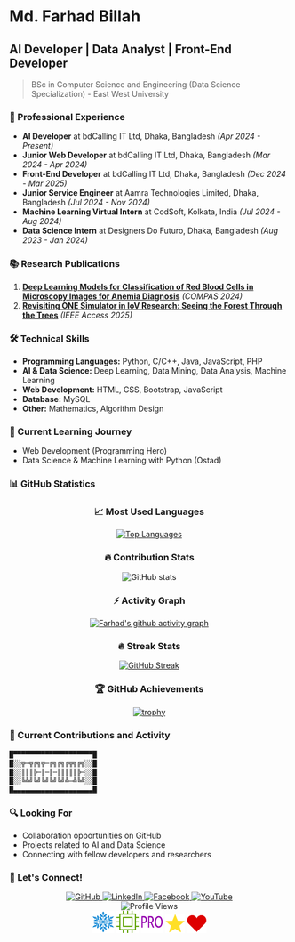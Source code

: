 # Md. Farhad Billah
## AI Developer | Data Analyst | Front-End Developer

> BSc in Computer Science and Engineering (Data Science Specialization) - East West University

### 💼 Professional Experience
- **AI Developer** at bdCalling IT Ltd, Dhaka, Bangladesh *(Apr 2024 - Present)*
- **Junior Web Developer** at bdCalling IT Ltd, Dhaka, Bangladesh *(Mar 2024 - Apr 2024)*
- **Front-End Developer** at bdCalling IT Ltd, Dhaka, Bangladesh *(Dec 2024 - Mar 2025)*
- **Junior Service Engineer** at Aamra Technologies Limited, Dhaka, Bangladesh *(Jul 2024 - Nov 2024)*
- **Machine Learning Virtual Intern** at CodSoft, Kolkata, India *(Jul 2024 - Aug 2024)*
- **Data Science Intern** at Designers Do Futuro, Dhaka, Bangladesh *(Aug 2023 - Jan 2024)*

### 📚 Research Publications
1. [**Deep Learning Models for Classification of Red Blood Cells in Microscopy Images for Anemia Diagnosis**](https://ieeexplore.ieee.org/document/10797203) *(COMPAS 2024)*
2. [**Revisiting ONE Simulator in IoV Research: Seeing the Forest Through the Trees**](https://ieeexplore.ieee.org/document/10929018) *(IEEE Access 2025)*

### 🛠️ Technical Skills
- **Programming Languages:** Python, C/C++, Java, JavaScript, PHP
- **AI & Data Science:** Deep Learning, Data Mining, Data Analysis, Machine Learning
- **Web Development:** HTML, CSS, Bootstrap, JavaScript
- **Database:** MySQL
- **Other:** Mathematics, Algorithm Design

### 🌱 Current Learning Journey
- Web Development (Programming Hero)
- Data Science & Machine Learning with Python (Ostad)

### 📊 GitHub Statistics

<div align="center">
  <h3>📈 Most Used Languages</h3>
  
  [![Top Languages](https://github-readme-stats.vercel.app/api/top-langs/?username=Farhad0111&layout=compact&theme=radical&langs_count=10&card_width=699)](https://github.com/anuraghazra/github-readme-stats)
  
  <h3>🔥 Contribution Stats</h3>
  
  ![GitHub stats](https://github-readme-stats.vercel.app/api?username=Farhad0111&show_icons=true&count_private=true&theme=radical&include_all_commits=true&hide_border=true&bg_color=0D1117&title_color=F0DB4F&icon_color=4B8BBE)
  
  <h3>⚡ Activity Graph</h3>
  
  [![Farhad's github activity graph](https://github-readme-activity-graph.vercel.app/graph?username=Farhad0111&theme=tokyo-night)](https://github.com/ashutosh00710/github-readme-activity-graph)
  
  <h3>🔥 Streak Stats</h3>
  
  [![GitHub Streak](https://streak-stats.demolab.com?user=Farhad0111&theme=radical&border_radius=4.5&mode=weekly&card_width=699)](https://git.io/streak-stats)
  
  <h3>🏆 GitHub Achievements</h3>
  
  [![trophy](https://github-profile-trophy.vercel.app/?username=Farhad0111&theme=radical&column=7&margin-w=15&margin-h=15&no-bg=true&no-frame=true)](https://github.com/ryo-ma/github-profile-trophy)
</div>

### 🔄 Current Contributions and Activity
```
█▀▀▀▀▀▀▀▀▀▀▀▀▀▀▀▀▀▀▀▀█
█░░╦─╦╔╗╦─╔╗╔╗╔╦╗╔╗░░█
█░░║║║╠─║─║─║║║║║╠─░░█
█░░╚╩╝╚╝╚╝╚╝╚╝╩─╩╚╝░░█
█▄▄▄▄▄▄▄▄▄▄▄▄▄▄▄▄▄▄▄▄█
```

### 🔍 Looking For
- Collaboration opportunities on GitHub
- Projects related to AI and Data Science
- Connecting with fellow developers and researchers

### 🤝 Let's Connect!
<div align="center">
  <a href="https://github.com/Farhad0111">
    <img src="https://img.shields.io/badge/GitHub-100000?style=for-the-badge&logo=github&logoColor=white" alt="GitHub"/>
  </a>
  <a href="https://www.linkedin.com/in/md-farhad-19234a250/">
    <img src="https://img.shields.io/badge/LinkedIn-0077B5?style=for-the-badge&logo=linkedin&logoColor=white" alt="LinkedIn"/>
  </a>
  <a href="https://www.facebook.com/farhad.billah">
    <img src="https://img.shields.io/badge/Facebook-1877F2?style=for-the-badge&logo=facebook&logoColor=white" alt="Facebook"/>
  </a>
  <a href="https://www.youtube.com/channel/UCDWMP5_3kmwx6KC5T_NjWeg">
    <img src="https://img.shields.io/badge/YouTube-FF0000?style=for-the-badge&logo=youtube&logoColor=white" alt="YouTube"/>
  </a>
</div>

<div align="center">
  <img src="https://komarev.com/ghpvc/?username=Farhad0111&label=Profile%20views&color=0e75b6&style=flat" alt="Profile Views" />
</div>

<!-- GitHub Achievement Badges -->
<div align="center">
  <a href='https://archiveprogram.github.com/'><img src='https://raw.githubusercontent.com/acervenky/animated-github-badges/master/assets/acbadge.gif' width='40' height='40'/></a>
  <a href='https://docs.github.com/en/developers'><img src='https://raw.githubusercontent.com/acervenky/animated-github-badges/master/assets/devbadge.gif' width='40' height='40'/></a>
  <a href='https://github.com/pricing'><img src='https://raw.githubusercontent.com/acervenky/animated-github-badges/master/assets/pro.gif' width='40' height='40'/></a>
  <a href='https://stars.github.com/'><img src='https://raw.githubusercontent.com/acervenky/animated-github-badges/master/assets/starbadge.gif' width='35' height='35'/></a>
  <a href='https://docs.github.com/en/github/supporting-the-open-source-community-with-github-sponsors'><img src='https://raw.githubusercontent.com/acervenky/animated-github-badges/master/assets/sponsorbadge.gif' width='35' height='35'/></a>
</div>
